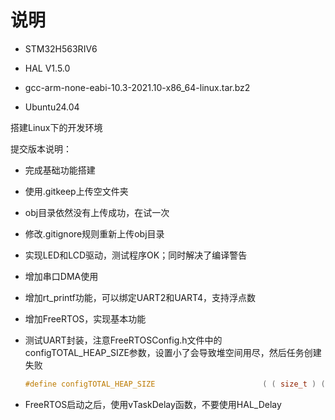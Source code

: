 # 说明 

- STM32H563RIV6

- HAL V1.5.0
- gcc-arm-none-eabi-10.3-2021.10-x86_64-linux.tar.bz2
- Ubuntu24.04

搭建Linux下的开发环境

提交版本说明：

- 完成基础功能搭建

- 使用.gitkeep上传空文件夹

- obj目录依然没有上传成功，在试一次

- 修改.gitignore规则重新上传obj目录

- 实现LED和LCD驱动，测试程序OK；同时解决了编译警告

- 增加串口DMA使用

- 增加rt_printf功能，可以绑定UART2和UART4，支持浮点数

- 增加FreeRTOS，实现基本功能

- 测试UART封装，注意FreeRTOSConfig.h文件中的configTOTAL_HEAP_SIZE参数，设置小了会导致堆空间用尽，然后任务创建失败

  ```C
  #define configTOTAL_HEAP_SIZE                        ( ( size_t ) ( 20 * 1024 ) )
  ```

- FreeRTOS启动之后，使用vTaskDelay函数，不要使用HAL_Delay